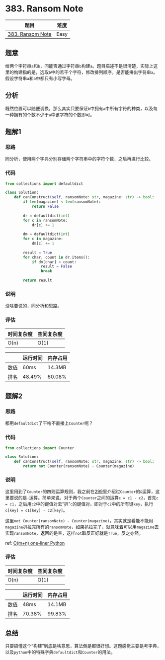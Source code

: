 # 383. Ransom Note

| 题目 | 难度 |
| ---- | ---- |
| [383. Ransom Note](https://leetcode.com/problems/ransom-note/) | Easy |

## 题意

给两个字符串`a`和`b`，问能否通过字符串`b`构建`a`。题目描述不是很清楚，实际上这里的构建指的是，选取`b`中的若干个字符，修改排列顺序，是否能拼出字符串`a`。假设字符串`a`和`b`中都只有小写字母。

## 分析

既然位置可以随便调换，那么其实只要保证`b`中拥有`a`中所有字符的种类，以及每一种拥有的个数不少于`a`中该字符的个数即可。

## 题解1

### 思路

同分析，使用两个字典分别存储两个字符串中的字符个数，之后再进行比较。

### 代码

```python
from collections import defaultdict

class Solution:
    def canConstruct(self, ransomNote: str, magazine: str) -> bool:
        if len(magazine) < len(ransomNote):
            return False
        
        dr = defaultdict(int)
        for c in ransomNote:
            dr[c] += 1
        
        dm = defaultdict(int)
        for c in magazine:
            dm[c] += 1
            
        result = True
        for char, count in dr.items():
            if dm[char] < count:
                result = False
                break
        
        return result
```

### 说明

没啥要说的，同分析和思路。

### 评估

| 时间复杂度 | 空间复杂度 |
| ---- | ---- |
| O(n) | O(1) |

| | 运行时间 | 内存占用 |
| ---- | ---- | ---- |
| 数值 | 60ms | 14.3MB |
| 排名 | 48.49% | 60.08% |

## 题解2

### 思路

都用`defaultdict`了干啥不直接上`Counter`呢？

### 代码

```python
from collections import Counter

class Solution:
    def canConstruct(self, ransomNote: str, magazine: str) -> bool:
        return not Counter(ransomNote) - Counter(magazine)
```

### 说明

这里用到了`Counter`的四则运算规则，我之前在[299](299.md)里介绍过`Counter`的`&`运算，这里要说的是`-`运算。简单来说，对于两个`Counter`之间的运算`c = c1 - c2`，首先`c = c1`，之后用`c2`中的键值对去“扒”`c`的键值对，即对于`c2`中的所有键`key`，执行`c[key] = c1[key] - c2[key]`。

这里`not Counter(ransomNote) - Counter(magazine)`，其实就是看能不能用`magazine`扒拉完所有的`ransomNote`，如果扒拉完了，就意味着可以用`magazine`去实现`ransomNote`，返回的是空，这样`not`取反正好就是`True`，反之亦然。

ref: [O(m+n) one-liner Python](https://leetcode.com/problems/ransom-note/discuss/85837/O(m%2Bn)-one-liner-Python)

### 评估

| 时间复杂度 | 空间复杂度 |
| ---- | ---- |
| O(n) | O(1) |

| | 运行时间 | 内存占用 |
| ---- | ---- | ---- |
| 数值 | 48ms | 14.1MB |
| 排名 | 70.38% | 99.83% |

## 总结

只要搞懂这个“构建”到底是啥意思，算法倒是都很好想。这题感觉主要是考字典，以及`python`中的特殊字典`defaultdict`和`Counter`的用法。
